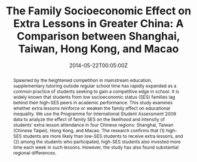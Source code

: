 ---
abstract: "Spawned by the heightened competition in mainstream education, supplementary tutoring outside regular school time has rapidly expanded as a common practice of students seeking to gain a competitive edge in school. It is widely known that students from low socioeconomic status (SES) families lag behind their high-SES peers in academic performance. This study examines whether extra lessons reinforce or weaken the family effect on educational inequality. We use the Programme for International Student Assessment 2009 data to analyze the effect of family SES on the likelihood and intensity of students’ extra lesson attendance in four Chinese regions: Shanghai, Taiwan (Chinese Taipei), Hong Kong, and Macao. The research confirms that (1) high-SES students are more likely than low-SES students to receive extra lessons, and (2) among the students who participated, high-SES students also invested more time each week in such lessons. However, the study has also found substantial regional differences."
authors:
- Yisu Zhou
- Dan Wang
date: "2014-05-22T00:05:00Z"
doi: "10.1007/s40299-014-0187-0"
featured: true
projects: []
publication: '*The Asia-Pacific Education Researcher*'
publication_short: ""
publication_types:
- "2"
publishDate: "2015-06-22T00:00:00Z"
tags:
- PISA
- sociology of education
title: "The Family Socioeconomic Effect on Extra Lessons in Greater China: A Comparison between Shanghai, Taiwan, Hong Kong, and Macao"
url_code: ""
url_dataset: ""
url_pdf: https://www.dropbox.com/s/i7ym9p0v14vnh4e/Zhou%26Wang2015a.pdf?dl=0
url_poster: ""
url_project: ""
url_slides: ""
url_source: "https://link.springer.com/article/10.1007%2Fs40299-014-0187-0"
url_video: ""
layout: research-paper
---